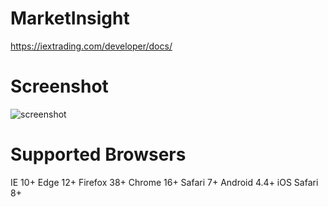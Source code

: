 # MarketInsight
https://iextrading.com/developer/docs/

# Screenshot
![screenshot](https://user-images.githubusercontent.com/24352255/44682156-851bad80-a9f7-11e8-96cb-a5fb84502137.png)

# Supported Browsers
IE 10+
Edge 12+
Firefox 38+
Chrome 16+
Safari 7+
Android 4.4+
iOS Safari 8+
